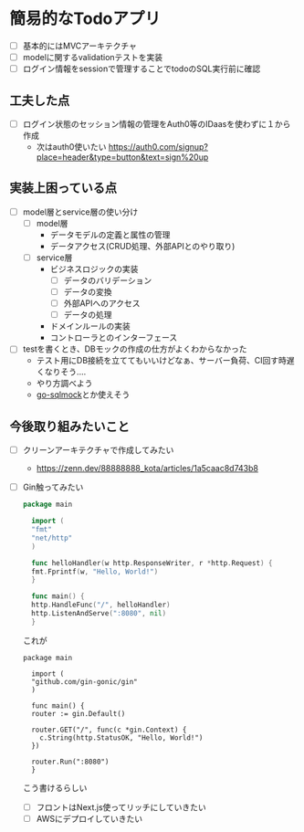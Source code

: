 # 簡易的なTodoアプリ
- [ ] 基本的にはMVCアーキテクチャ
- [ ] modelに関するvalidationテストを実装
- [ ] ログイン情報をsessionで管理することでtodoのSQL実行前に確認

## 工夫した点
- [ ] ログイン状態のセッション情報の管理をAuth0等のIDaasを使わずに１から作成
  - 次はauth0使いたい
  https://auth0.com/signup?place=header&type=button&text=sign%20up

## 実装上困っている点
- [ ] model層とservice層の使い分け
  - [ ] model層
    - データモデルの定義と属性の管理
    - データアクセス(CRUD処理、外部APIとのやり取り)
  - [ ] service層
    - ビジネスロジックの実装
      - [ ] データのバリデーション
      - [ ] データの変換
      - [ ] 外部APIへのアクセス
      - [ ] データの処理
    - ドメインルールの実装
    - コントローラとのインターフェース

- [ ] testを書くとき、DBモックの作成の仕方がよくわからなかった
  - テスト用にDB接続を立ててもいいけどなぁ、サーバー負荷、CI回す時遅くなりそう....
  - やり方調べよう
  - [go-sqlmock](https://github.com/DATA-DOG/go-sqlmock)とか使えそう

## 今後取り組みたいこと
- [ ] クリーンアーキテクチャで作成してみたい
  - https://zenn.dev/88888888_kota/articles/1a5caac8d743b8
- [ ] Gin触ってみたい
  ``` go
  package main

    import (
    "fmt"
    "net/http"
    )

    func helloHandler(w http.ResponseWriter, r *http.Request) {
    fmt.Fprintf(w, "Hello, World!")
    }

    func main() {
    http.HandleFunc("/", helloHandler)
    http.ListenAndServe(":8080", nil)
    }
  ```
  
  これが
  
  ``` gin
  package main

    import (
    "github.com/gin-gonic/gin"
    )

    func main() {
    router := gin.Default()

    router.GET("/", func(c *gin.Context) {
      c.String(http.StatusOK, "Hello, World!")
    })

    router.Run(":8080")
    }
  ```
  
  こう書けるらしい
  
  - [ ] フロントはNext.js使ってリッチにしていきたい
  - [ ] AWSにデプロイしていきたい
